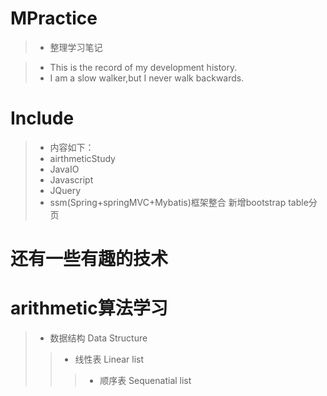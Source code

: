 # MPractice

> * 整理学习笔记


> * This is the record of my development history.
> * I am a slow walker,but I never walk backwards.


# Include

> * 内容如下：
> * airthmeticStudy
> * JavaIO
> * Javascript
> * JQuery
> * ssm(Spring+springMVC+Mybatis)框架整合 新增bootstrap  table分页

# 还有一些有趣的技术

# arithmetic算法学习
> * 数据结构 Data Structure
>> * 线性表   Linear   list
>>> * 顺序表 Sequenatial   list
